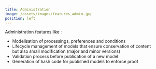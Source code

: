 ```yaml
---
title: Administration
image: /assets/images/features_admin.jpg
position: left
---
```


Administration features like :
  - Modelisation of processings, preferences and conditions
  - Lifecycle management of models that ensure conservation of content but also small modification (major and minor versions)
  - Validation process before publication of a new model
  - Generation of hash code for published models to enforce proof

